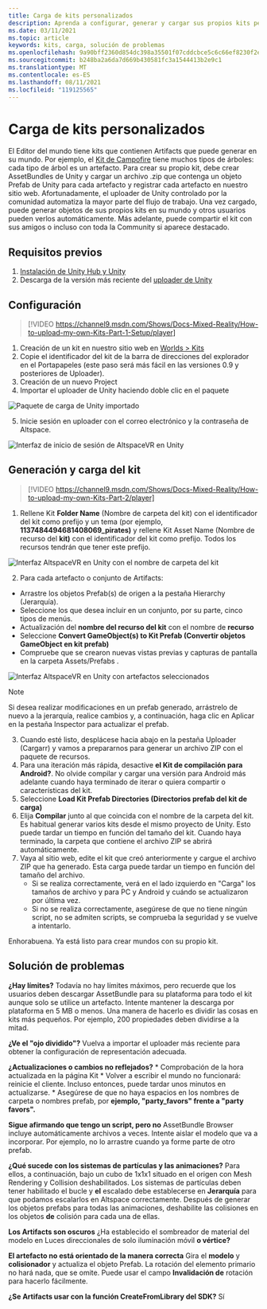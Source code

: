 ```yaml
---
title: Carga de kits personalizados
description: Aprenda a configurar, generar y cargar sus propios kits personalizados en AltspaceVR, así como a solucionar problemas.
ms.date: 03/11/2021
ms.topic: article
keywords: kits, carga, solución de problemas
ms.openlocfilehash: 9a90bff2360d854dc398a35501f07cddcbce5c6c66ef8230f2e412a022f8aed0
ms.sourcegitcommit: b248ba2a6da7d669b430581fc3a1544413b2e9c1
ms.translationtype: MT
ms.contentlocale: es-ES
ms.lasthandoff: 08/11/2021
ms.locfileid: "119125565"
---
```

# <a name="uploading-custom-kits"></a>Carga de kits personalizados

El Editor del mundo tiene kits que contienen Artifacts que puede generar en su mundo. Por ejemplo, el [Kit de Campofire](https://account.altvr.com/kits/993516233267609824) tiene muchos tipos de árboles: cada tipo de árbol es un artefacto. Para crear su propio kit, debe crear AssetBundles de Unity y cargar un archivo .zip que contenga un objeto Prefab de Unity para cada artefacto y registrar cada artefacto en nuestro sitio web. Afortunadamente, el uploader de Unity controlado por la comunidad automatiza la mayor parte del flujo de trabajo. Una vez cargado, puede generar objetos de sus propios kits en su mundo y otros usuarios pueden verlos automáticamente. Más adelante, puede compartir el kit con sus amigos o incluso con toda la Community si aparece destacado.

## <a name="prerequisites"></a>Requisitos previos

1. [Instalación de Unity Hub y Unity](world-building-toolkit-getting-started.md)
2. Descarga de la versión más reciente del [uploader de Unity](https://altvr.com/download-latest-unity-uploader/)

## <a name="setup"></a>Configuración 

> [!VIDEO https://channel9.msdn.com/Shows/Docs-Mixed-Reality/How-to-upload-my-own-Kits-Part-1-Setup/player]

1. Creación de un kit en nuestro sitio web en [Worlds > Kits](https://account.altvr.com/kits)
2. Copie el identificador del kit de la barra de direcciones del explorador en el Portapapeles (este paso será más fácil en las versiones 0.9 y posteriores de Uploader).
3. Creación de un nuevo Project
4. Importar el uploader de Unity haciendo doble clic en el paquete

![Paquete de carga de Unity importado](images/custom-kits-img-01.png)

5. Inicie sesión en uploader con el correo electrónico y la contraseña de Altspace.

![Interfaz de inicio de sesión de AltspaceVR en Unity](images/custom-kits-img-02.png)

## <a name="generate-and-upload-your-kit"></a>Generación y carga del kit

> [!VIDEO https://channel9.msdn.com/Shows/Docs-Mixed-Reality/How-to-upload-my-own-Kits-Part-2/player]

1. Rellene Kit **Folder Name** (Nombre de carpeta del kit) con el identificador del kit como prefijo y un tema (por ejemplo, **1137484494681408069_pirates)** y rellene Kit Asset Name (Nombre de recurso del **kit)** con el identificador del kit como prefijo. Todos los recursos tendrán que tener este prefijo.

![Interfaz AltspaceVR en Unity con el nombre de carpeta del kit](images/custom-kits-img-03.png)

2. Para cada artefacto o conjunto de Artifacts:
* Arrastre los objetos Prefab(s) de origen a la pestaña Hierarchy (Jerarquía).
* Seleccione los que desea incluir en un conjunto, por su parte, cinco tipos de menús.
* Actualización del **nombre del recurso del kit** con el nombre de **recurso**
* Seleccione **Convert GameObject(s) to Kit Prefab (Convertir objetos GameObject en kit prefab)**
* Compruebe que se crearon nuevas vistas previas y capturas de pantalla en la carpeta Assets/Prefabs .

![Interfaz AltspaceVR en Unity con artefactos seleccionados](images/custom-kits-img-04.png)

> [!NOTE]
> Si desea realizar modificaciones en un prefab generado, arrástrelo de nuevo  a la jerarquía, realice cambios y, a continuación, haga clic en Aplicar en la pestaña Inspector para actualizar el prefab. 

3. Cuando esté listo, desplácese hacia abajo en la pestaña Uploader (Cargarr) y vamos a prepararnos para generar un archivo ZIP con el paquete de recursos.
4. Para una iteración más rápida, desactive **el Kit de compilación para Android?**. No olvide compilar y cargar una versión para Android más adelante cuando haya terminado de iterar o quiera compartir o características del kit. 
5. Seleccione **Load Kit Prefab Directories (Directorios prefab del kit de carga)**
6. Elija **Compilar** junto al que coincida con el nombre de la carpeta del kit. Es habitual generar varios kits desde el mismo proyecto de Unity. Esto puede tardar un tiempo en función del tamaño del kit. Cuando haya terminado, la carpeta que contiene el archivo ZIP se abrirá automáticamente. 
7. Vaya al sitio web, edite el kit que creó anteriormente y cargue el archivo ZIP que ha generado. Esta carga puede tardar un tiempo en función del tamaño del archivo.
    * Si se realiza correctamente, verá en el lado izquierdo en "Carga" los tamaños de archivo y para PC y Android y cuándo se actualizaron por última vez.
    * Si no se realiza correctamente, asegúrese de que no tiene ningún script, no se admiten scripts, se comprueba la seguridad y se vuelve a intentarlo.

Enhorabuena. Ya está listo para crear mundos con su propio kit.

## <a name="troubleshooting"></a>Solución de problemas 

**¿Hay límites?**
Todavía no hay límites máximos, pero recuerde que los usuarios deben descargar AssetBundle para su plataforma para todo el kit aunque solo se utilice un artefacto. Intente mantener la descarga por plataforma en 5 MB o menos. Una manera de hacerlo es dividir las cosas en kits más pequeños. Por ejemplo, 200 propiedades deben dividirse a la mitad. 

**¿Ve el "ojo dividido"?**
Vuelva a importar el uploader más reciente para obtener la configuración de representación adecuada.

**¿Actualizaciones o cambios no reflejados?**
    * Comprobación de la hora actualizada en la página Kit
    * Volver a escribir el mundo no funcionará: reinicie el cliente. Incluso entonces, puede tardar unos minutos en actualizarse.
    * Asegúrese de que no haya espacios en los nombres de carpeta o nombres prefab, por **ejemplo, "party_favors" frente a "party favors".**

**Sigue afirmando que tengo un script, pero no** AssetBundle Browser incluye automáticamente archivos a veces. Intente aislar el modelo que va a incorporar. Por ejemplo, no lo arrastre cuando ya forme parte de otro prefab.

**¿Qué sucede con los sistemas de partículas y las animaciones?**
Para ellos, a continuación, bajo un cubo de 1x1x1 situado en el origen con Mesh Rendering y Collision deshabilitados. Los sistemas de partículas deben tener habilitado el bucle y **el** escalado debe establecerse en **Jerarquía** para que podamos escalarlos en Altspace correctamente. Después de generar los objetos prefabs para todas las animaciones, deshabilite las colisiones en los objetos **de** colisión para cada una de ellas.

**Los Artifacts son oscuros** ¿Ha establecido el sombreador de material del modelo en Luces direccionales de solo iluminación móvil **o vértice?**

**El artefacto no está orientado de la manera correcta** Gira el **modelo** y **colisionador** y actualiza el objeto Prefab. La rotación del elemento primario no hará nada, que se omite. Puede usar el campo **Invalidación de** rotación para hacerlo fácilmente.

**¿Se Artifacts usar con la función **CreateFromLibrary del** SDK?**
Sí